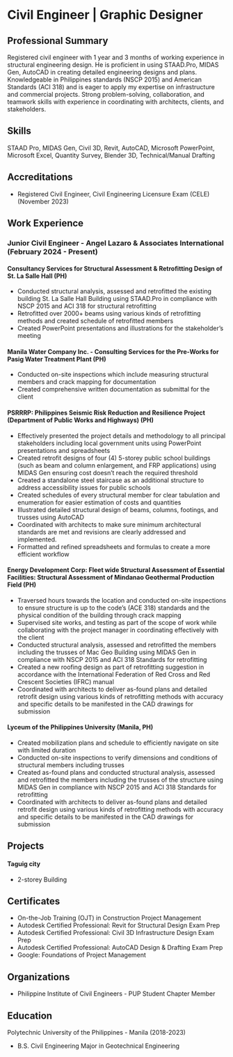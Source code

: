 # Civil Engineer | Graphic Designer

## Professional Summary
Registered civil engineer with 1 year and 3 months of working experience in structural engineering design. He is proficient in using STAAD.Pro, MIDAS Gen, AutoCAD in creating detailed engineering designs and plans. Knowledgeable in Philippines standards (NSCP 2015) and American Standards (ACI 318) and is eager to apply my expertise on infrastructure and commercial projects. Strong problem-solving, collaboration, and teamwork skills with experience in coordinating with architects, clients, and stakeholders.

## Skills
STAAD Pro, MIDAS Gen, Civil 3D, Revit, AutoCAD, Microsoft PowerPoint, Microsoft Excel, Quantity Survey, Blender 3D, Technical/Manual Drafting

## Accreditations
- Registered Civil Engineer, Civil Engineering Licensure Exam (CELE) (November 2023)

## Work Experience
### Junior Civil Engineer - Angel Lazaro & Associates International (February 2024 - Present)
#### Consultancy Services for Structural Assessment & Retrofitting Design of St. La Salle Hall	(PH)
- Conducted structural analysis, assessed and retrofitted the existing building St. La Salle Hall Building using STAAD.Pro in compliance with NSCP 2015 and ACI 318 for structural retrofitting
- Retrofitted over 2000+ beams using various kinds of retrofitting methods and created schedule of retrofitted members
- Created PowerPoint presentations and illustrations for the stakeholder’s meeting

#### Manila Water Company Inc. - Consulting Services for the Pre-Works for Pasig Water Treatment Plant (PH)
- Conducted on-site inspections which include measuring structural members and crack mapping for documentation
- Created comprehensive written documentation as submittal for the client

#### PSRRRP: Philippines Seismic Risk Reduction and Resilience Project (Department of Public Works and Highways) (PH)
- Effectively presented the project details and methodology to all principal stakeholders including local government units using PowerPoint presentations and spreadsheets
- Created retrofit designs of four (4) 5-storey public school buildings (such as beam and column enlargement, and FRP applications) using MIDAS Gen ensuring cost doesn’t reach the required threshold
- Created a standalone steel staircase as an additional structure to address accessibility issues for public schools
- Created schedules of every structural member for clear tabulation and enumeration for easier estimation of costs and quantities
- Illustrated detailed structural design of beams, columns, footings, and trusses using AutoCAD
- Coordinated with architects to make sure minimum architectural standards are met and revisions are clearly addressed and implemented.
- Formatted and refined spreadsheets and formulas to create a more efficient workflow 
  
#### Energy Development Corp: Fleet wide Structural Assessment of Essential Facilities: Structural Assessment of Mindanao Geothermal Production Field (PH)
- Traversed hours towards the location and conducted on-site inspections to ensure structure is up to the code’s (ACE 318) standards and the physical condition of the building through crack mapping 
- Supervised site works, and testing as part of the scope of work while collaborating with the project manager in coordinating effectively with the client
- Conducted structural analysis, assessed and retrofitted the members including the trusses of Mac Geo Building using MIDAS Gen in compliance with NSCP 2015 and ACI 318 Standards for retrofitting
- Created a new roofing design as part of retrofitting suggestion in accordance with the International Federation of Red Cross and Red Crescent Societies (IFRC) manual
- Coordinated with architects to deliver as-found plans and detailed retrofit design using various kinds of retrofitting methods with accuracy and specific details to be manifested in the CAD drawings for submission

#### Lyceum of the Philippines University (Manila, PH)
- Created mobilization plans and schedule to efficiently navigate on site with limited duration
- Conducted on-site inspections to verify dimensions and conditions of structural members including trusses
- Created as-found plans and conducted structural analysis, assessed and retrofitted the members including the trusses of the structure using MIDAS Gen in compliance with NSCP 2015 and ACI 318 Standards for retrofitting
- Coordinated with architects to deliver as-found plans and detailed retrofit design using various kinds of retrofitting methods with accuracy and specific details to be manifested in the CAD drawings for submission

## Projects
#### Taguig city
- 2-storey Building

## Certificates
- On-the-Job Training (OJT) in Construction Project Management     
- Autodesk Certified Professional: Revit for Structural Design Exam Prep	
- Autodesk Certified Professional: Civil 3D Infrastructure Design Exam Prep
- Autodesk Certified Professional: AutoCAD Design & Drafting Exam Prep
- Google: Foundations of Project Management       	     

## Organizations
- Philippine Institute of Civil Engineers - PUP Student Chapter
Member

## Education
Polytechnic University of the Philippines - Manila (2018-2023)
- B.S. Civil Engineering Major in Geotechnical Engineering
